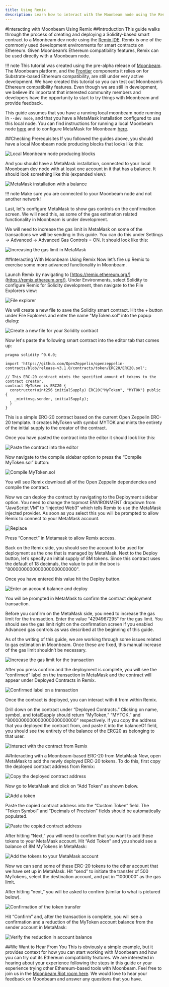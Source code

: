 ```yaml
---
title: Using Remix
description: Learn how to interact with the Moonbeam node using the Remix IDE for Ethereum.
---
```


#Interacting with Moonbeam Using Remix
##Introduction
This guide walks through the process of creating and deploying a Solidity-based smart contract to a Moonbeam dev node using the [Remix IDE](https://remix.ethereum.org/).  Remix is one of the commonly used development environments for smart contracts on Ethereum.  Given Moonbeam’s Ethereum compatibility features, Remix can be used directly with a Moonbeam node.

!!! note
    This tutorial was created using the pre-alpha release of [Moonbeam](https://github.com/PureStake/moonbeam/tree/crystalin-moonbeam-frontier). The Moonbeam platform, and the [Frontier](https://github.com/paritytech/frontier) components it relies on for Substrate-based Ethereum compatibility, are still under very active development.  We have created this tutorial so you can test out Moonbeam’s Ethereum compatibility features.  Even though we are still in development, we believe it’s important that interested community members and developers have the opportunity to start to try things with Moonbeam and provide feedback.

This guide assumes that you have a running local moonbeam node running in `--dev mode`, and that you have a MetaMask installation configured to use this local node.  You can find instructions for running a local Moonbeam node [here](/getting-started/setting-up-a-node/) and to configure MetaMask for Moonbeam [here](/getting-started/using-metamask/).

##Checking Prerequisites
If you followed the guides above, you should have a local Moonbeam node producing blocks that looks like this:

![Local Moonbeam node producing blocks](/images/using-remix-1.png)

And you should have a MetaMask installation, connected to your local Moonbeam dev node with at least one account in it that has a balance.  It should look something like this (expanded view):

![MetaMask installation with a balance](/images/using-remix-2.png)

!!! note
    Make sure you are connected to your Moonbeam node and not another network!

Last, let's configure MetaMask to show gas controls on the confirmation screen.  We will need this, as some of the gas estimation related functionality in Moonbeam is under development.  

We will need to increase the gas limit in MetaMask on some of the transactions we will be sending in this guide.  You can do this under Settings -> Advanced -> Advanced Gas Controls = ON.  It should look like this:

![Increasing the gas limit in MetaMask](/images/using-remix-3.png)

##Interacting With Moonbeam Using Remix
Now let’s fire up Remix to exercise some more advanced functionality in Moonbeam.  

Launch Remix by navigating to [https://remix.ethereum.org/](https://remix.ethereum.org/).  Under Environments, select Solidity to configure Remix for Solidity development, then navigate to the File Explorers view:

![File explorer](/images/using-remix-4.png)

We will create a new file to save the Solidity smart contract.  Hit the + button under File Explorers and enter the name "MyToken.sol" into the popup dialog:

![Create a new file for your Solidity contract](/images/using-remix-5.png)

Now let's paste the following smart contract into the editor tab that comes up:

```
pragma solidity ^0.6.0;

import 'https://github.com/OpenZeppelin/openzeppelin-contracts/blob/release-v3.1.0/contracts/token/ERC20/ERC20.sol';

// This ERC-20 contract mints the specified amount of tokens to the contract creator.
contract MyToken is ERC20 {
  constructor(uint256 initialSupply) ERC20("MyToken", "MYTOK") public {
    _mint(msg.sender, initialSupply);
  }
}
```

This is a simple ERC-20 contract based on the current Open Zeppelin ERC-20 template.  It creates MyToken with symbol MYTOK and mints the entirety of the initial supply to the creator of the contract.

Once you have pasted the contract into the editor it should look like this:

![Paste the contract into the editor](/images/using-remix-6.png)

Now navigate to the compile sidebar option to press the “Compile MyToken.sol” button:

![Compile MyToken.sol](/images/using-remix-7.png)

You will see Remix download all of the Open Zeppelin dependencies and compile the contract.  

Now we can deploy the contract by navigating to the Deployment sidebar option.  You need to change the topmost ENVIRONMENT dropdown from “JavaScript VM” to “Injected Web3” which tells Remix to use the MetaMask injected provider.  As soon as you select this you will be prompted to allow Remix to connect to your MetaMask account.

![Replace](/images/using-remix-8.png)

Press “Connect” in Metamask to allow Remix access.

Back on the Remix side, you should see the account to be used for deployment as the one that is managed by MetaMask.  Next to the Deploy button, let’s specify an initial supply of 8M tokens.  Since this contract uses the default of 18 decimals, the value to put in the box is "8000000000000000000000000".

Once you have entered this value hit the Deploy button.

![Enter an account balance and deploy](/images/using-remix-9.png)

You will be prompted in MetaMask to confirm the contract deployment transaction.

Before you confirm on the MetaMask side, you need to increase the gas limit for the transaction.  Enter the value "4294967295" for the gas limit.  You should see the gas limit right on the confirmation screen if you enabled Advanced gas controls as was described at the beginning of this guide. 

As of the writing of this guide, we are working through some issues related to gas estimation in Moonbeam. Once these are fixed, this manual increase of the gas limit shouldn’t be necessary.

![Increase the gas limit for the transaction](/images/using-remix-10.png)

After you press confirm and the deployment is complete, you will see the “confirmed” label on the transaction in MetaMask and the contract will appear under Deployed Contracts in Remix.

![Confirmed label on a transaction](/images/using-remix-11.png)

Once the contract is deployed, you can interact with it from within Remix.

Drill down on the contract under “Deployed Contracts.”  Clicking on name, symbol, and totalSupply should return “MyToken,” “MYTOK,” and “8000000000000000000000000” respectively.  If you copy the address that you deployed the contract from, and paste it into the balanceOf field, you should see the entirety of the balance of the ERC20 as belonging to that user.

![Interact with the contract from Remix](/images/using-remix-12.png)

##Interacting with a Moonbeam-based ERC-20 from MetaMask
Now, open MetaMask to add the newly deployed ERC-20 tokens.  To do this, first copy the deployed contract address from Remix:

![Copy the deployed contract address](/images/using-remix-13.png)

Now go to MetaMask and click on “Add Token” as shown below.

![Add a token](/images/using-remix-14.png)

Paste the copied contract address into the “Custom Token” field.  The “Token Symbol” and “Decimals of Precision” fields should be automatically populated.

![Paste the copied contract address](/images/using-remix-15.png)

After hitting “Next,” you will need to confirm that you want to add these tokens to your MetaMask account.  Hit “Add Token” and you should see a balance of 8M MyTokens in MetaMask:

![Add the tokens to your MetaMask account](/images/using-remix-16.png)

Now we can send some of these ERC-20 tokens to the other account that we have set up in MetaMask.  Hit “send” to initiate the transfer of 500 MyTokens, select the destination account, and put in “1000000” as the gas limit.

After hitting “next,” you will be asked to confirm (similar to what is pictured below). 

![Confirmation of the token transfer](/images/using-remix-17.png)

Hit “Confirm” and, after the transaction is complete, you will see a confirmation and a reduction of the MyToken account balance from the sender account in MetaMask:

![Verify the reduction in account balance](/images/using-remix-18.png)

##We Want to Hear From You
This is obviously a simple example, but it provides context for how you can start working with Moonbeam and how you can try out its Ethereum compatibility features.  We are interested in hearing about your experience following the steps in this guide or your experience trying other Ethereum-based tools with Moonbeam.  Feel free to join us in the [Moonbeam Riot room here](https://matrix.to/#/!dzULkAiPePEaverEEP:matrix.org?via=matrix.org&via=web3.foundation).  We would love to hear your feedback on Moonbeam and answer any questions that you have.  
